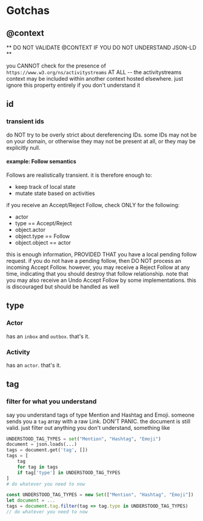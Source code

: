 # Gotchas

## @context

** DO NOT VALIDATE @CONTEXT IF YOU DO NOT UNDERSTAND JSON-LD **

you CANNOT check for the presence of `https://www.w3.org/ns/activitystreams` AT ALL -- the activitystreams context may be included within another context hosted elsewhere. just ignore this property entirely if you don't understand it

## id

### transient ids

do NOT try to be overly strict about dereferencing IDs. some IDs may not be on your domain, or otherwise they may not be present at all, or they may be explicitly null.

#### example: Follow semantics

Follows are realistically transient. it is therefore enough to:

- keep track of local state
- mutate state based on activities

if you receive an Accept/Reject Follow, check ONLY for the following:

- actor
- type == Accept/Reject
- object.actor
- object.type == Follow
- object.object == actor

this is enough information, PROVIDED THAT you have a local pending follow request. if you do not have a pending follow, then DO NOT process an incoming Accept Follow. however, you may receive a Reject Follow at any time, indicating that you should destroy that follow relationship. note that you may also receive an Undo Accept Follow by some implementations. this is discouraged but should be handled as well

## type

### Actor

has an `inbox` and `outbox`. that's it.

### Activity

has an `actor`. that's it.

## tag

### filter for what you understand

say you understand tags of type Mention and Hashtag and Emoji. someone sends you a `tag` array with a raw Link. DON'T PANIC. the document is still valid. just filter out anything you don't understand, something like

```python
UNDERSTOOD_TAG_TYPES = set("Mention", "Hashtag", "Emoji")
document = json.loads(...)
tags = document.get('tag', [])
tags = [
	tag
	for tag in tags
	if tag['type'] in UNDERSTOOD_TAG_TYPES
]
# do whatever you need to now
```

```javascript
const UNDERSTOOD_TAG_TYPES = new Set(["Mention", "Hashtag", "Emoji"])
let document = ...
tags = document.tag.filter(tag => tag.type in UNDERSTOOD_TAG_TYPES)
// do whatever you need to now
```